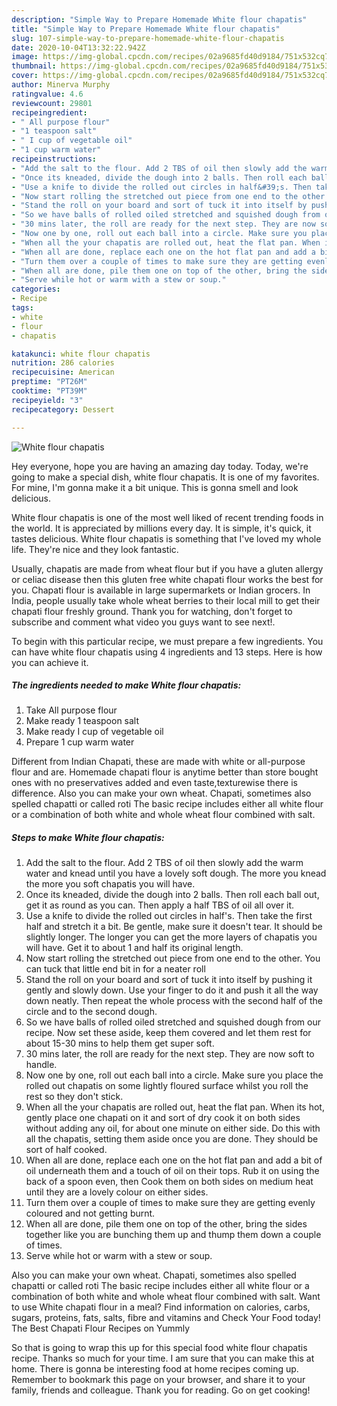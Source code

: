 ```yaml
---
description: "Simple Way to Prepare Homemade White flour chapatis"
title: "Simple Way to Prepare Homemade White flour chapatis"
slug: 107-simple-way-to-prepare-homemade-white-flour-chapatis
date: 2020-10-04T13:32:22.942Z
image: https://img-global.cpcdn.com/recipes/02a9685fd40d9184/751x532cq70/white-flour-chapatis-recipe-main-photo.jpg
thumbnail: https://img-global.cpcdn.com/recipes/02a9685fd40d9184/751x532cq70/white-flour-chapatis-recipe-main-photo.jpg
cover: https://img-global.cpcdn.com/recipes/02a9685fd40d9184/751x532cq70/white-flour-chapatis-recipe-main-photo.jpg
author: Minerva Murphy
ratingvalue: 4.6
reviewcount: 29801
recipeingredient:
- " All purpose flour"
- "1 teaspoon salt"
- " I cup of vegetable oil"
- "1 cup warm water"
recipeinstructions:
- "Add the salt to the flour. Add 2 TBS of oil then slowly add the warm water and knead until you have a lovely soft dough. The more you knead the more you soft chapatis you will have."
- "Once its kneaded, divide the dough into 2 balls. Then roll each ball out, get it as round as you can. Then apply a half TBS of oil all over it."
- "Use a knife to divide the rolled out circles in half&#39;s. Then take the first half and stretch it a bit. Be gentle, make sure it doesn&#39;t tear. It should be slightly longer. The longer you can get the more layers of chapatis you will have. Get it to about 1 and half its original length."
- "Now start rolling the stretched out piece from one end to the other. You can tuck that little end bit in for a neater roll"
- "Stand the roll on your board and sort of tuck it into itself by pushing it gently and slowly down. Use your finger to do it and push it all the way down neatly. Then repeat the whole process with the second half of the circle and to the second dough."
- "So we have balls of rolled oiled stretched and squished dough from our recipe. Now set these aside, keep them covered and let them rest for about 15-30 mins to help them get super soft."
- "30 mins later, the roll are ready for the next step. They are now soft to handle."
- "Now one by one, roll out each ball into a circle. Make sure you place the rolled out chapatis on some lightly floured surface whilst you roll the rest so they don&#39;t stick."
- "When all the your chapatis are rolled out, heat the flat pan. When its hot, gently place one chapati on it and sort of dry cook it on both sides without adding any oil, for about one minute on either side. Do this with all the chapatis, setting them aside once you are done. They should be sort of half cooked."
- "When all are done, replace each one on the hot flat pan and add a bit of oil underneath them and a touch of oil on their tops. Rub it on using the back of a spoon even, then Cook them on both sides on medium heat until they are a lovely colour on either sides."
- "Turn them over a couple of times to make sure they are getting evenly coloured and not getting burnt."
- "When all are done, pile them one on top of the other, bring the sides together like you are bunching them up and thump them down a couple of times."
- "Serve while hot or warm with a stew or soup."
categories:
- Recipe
tags:
- white
- flour
- chapatis

katakunci: white flour chapatis 
nutrition: 286 calories
recipecuisine: American
preptime: "PT26M"
cooktime: "PT39M"
recipeyield: "3"
recipecategory: Dessert

---
```



![White flour chapatis](https://img-global.cpcdn.com/recipes/02a9685fd40d9184/751x532cq70/white-flour-chapatis-recipe-main-photo.jpg)

Hey everyone, hope you are having an amazing day today. Today, we're going to make a special dish, white flour chapatis. It is one of my favorites. For mine, I'm gonna make it a bit unique. This is gonna smell and look delicious.

White flour chapatis is one of the most well liked of recent trending foods in the world. It is appreciated by millions every day. It is simple, it's quick, it tastes delicious. White flour chapatis is something that I've loved my whole life. They're nice and they look fantastic.

Usually, chapatis are made from wheat flour but if you have a gluten allergy or celiac disease then this gluten free white chapati flour works the best for you. Chapati flour is available in large supermarkets or Indian grocers. In India, people usually take whole wheat berries to their local mill to get their chapati flour freshly ground. Thank you for watching, don&#39;t forget to subscribe and comment what video you guys want to see next!.


To begin with this particular recipe, we must prepare a few ingredients. You can have white flour chapatis using 4 ingredients and 13 steps. Here is how you can achieve it.

<!--inarticleads1-->

##### The ingredients needed to make White flour chapatis:

1. Take  All purpose flour
1. Make ready 1 teaspoon salt
1. Make ready  I cup of vegetable oil
1. Prepare 1 cup warm water


Different from Indian Chapati, these are made with white or all-purpose flour and are. Homemade chapati flour is anytime better than store bought ones with no preservatives added and even taste,texturewise there is difference. Also you can make your own wheat. Chapati, sometimes also spelled chapatti or called roti The basic recipe includes either all white flour or a combination of both white and whole wheat flour combined with salt. 

<!--inarticleads2-->

##### Steps to make White flour chapatis:

1. Add the salt to the flour. Add 2 TBS of oil then slowly add the warm water and knead until you have a lovely soft dough. The more you knead the more you soft chapatis you will have.
1. Once its kneaded, divide the dough into 2 balls. Then roll each ball out, get it as round as you can. Then apply a half TBS of oil all over it.
1. Use a knife to divide the rolled out circles in half&#39;s. Then take the first half and stretch it a bit. Be gentle, make sure it doesn&#39;t tear. It should be slightly longer. The longer you can get the more layers of chapatis you will have. Get it to about 1 and half its original length.
1. Now start rolling the stretched out piece from one end to the other. You can tuck that little end bit in for a neater roll
1. Stand the roll on your board and sort of tuck it into itself by pushing it gently and slowly down. Use your finger to do it and push it all the way down neatly. Then repeat the whole process with the second half of the circle and to the second dough.
1. So we have balls of rolled oiled stretched and squished dough from our recipe. Now set these aside, keep them covered and let them rest for about 15-30 mins to help them get super soft.
1. 30 mins later, the roll are ready for the next step. They are now soft to handle.
1. Now one by one, roll out each ball into a circle. Make sure you place the rolled out chapatis on some lightly floured surface whilst you roll the rest so they don&#39;t stick.
1. When all the your chapatis are rolled out, heat the flat pan. When its hot, gently place one chapati on it and sort of dry cook it on both sides without adding any oil, for about one minute on either side. Do this with all the chapatis, setting them aside once you are done. They should be sort of half cooked.
1. When all are done, replace each one on the hot flat pan and add a bit of oil underneath them and a touch of oil on their tops. Rub it on using the back of a spoon even, then Cook them on both sides on medium heat until they are a lovely colour on either sides.
1. Turn them over a couple of times to make sure they are getting evenly coloured and not getting burnt.
1. When all are done, pile them one on top of the other, bring the sides together like you are bunching them up and thump them down a couple of times.
1. Serve while hot or warm with a stew or soup.


Also you can make your own wheat. Chapati, sometimes also spelled chapatti or called roti The basic recipe includes either all white flour or a combination of both white and whole wheat flour combined with salt. Want to use White chapati flour in a meal? Find information on calories, carbs, sugars, proteins, fats, salts, fibre and vitamins and Check Your Food today! The Best Chapati Flour Recipes on Yummly 

So that is going to wrap this up for this special food white flour chapatis recipe. Thanks so much for your time. I am sure that you can make this at home. There is gonna be interesting food at home recipes coming up. Remember to bookmark this page on your browser, and share it to your family, friends and colleague. Thank you for reading. Go on get cooking!
